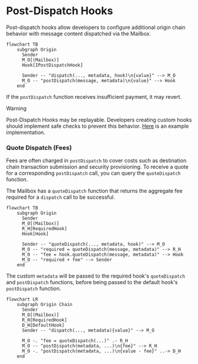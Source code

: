 # Post-Dispatch Hooks

Post-dispatch hooks allow developers to configure additional origin chain behavior with message content dispatched via the Mailbox.

```mermaid
flowchart TB
    subgraph Origin
      Sender
      M_O[(Mailbox)]
      Hook[IPostDispatchHook]

      Sender -- "dispatch(..., metadata, hook)\n{value}" --> M_O
      M_O -- "postDispatch(message, metadata)\n{value}" --> Hook
    end
```

If the `postDispatch` function receives insufficient payment, it may revert.

> [!WARNING]
> Post-Dispatch Hooks may be replayable. Developers creating custom hooks should implement safe checks to prevent this behavior. [Here](./warp-route/RateLimitedHook.sol#L16) is an example implementation.

### Quote Dispatch (Fees)

Fees are often charged in `postDispatch` to cover costs such as destination chain transaction submission and security provisioning. To receive a quote for a corresponding `postDispatch` call, you can query the `quoteDispatch` function.

The Mailbox has a `quoteDispatch` function that returns the aggregate fee required for a `dispatch` call to be successful.

```mermaid
flowchart TB
    subgraph Origin
      Sender
      M_O[(Mailbox)]
      R_H[RequiredHook]
      Hook[Hook]

      Sender -- "quoteDispatch(..., metadata, hook)" --> M_O
      M_O -- "required = quoteDispatch(message, metadata)" --> R_H
      M_O -- "fee = hook.quoteDispatch(message, metadata)" --> Hook
      M_O -- "required + fee" --> Sender
    end
```

The custom `metadata` will be passed to the required hook's `quoteDispatch` and `postDispatch` functions, before being passed to the default hook's `postDispatch` function.

```mermaid
flowchart LR
    subgraph Origin Chain
      Sender
      M_O[(Mailbox)]
      R_H[RequiredHook]
      D_H[DefaultHook]
      Sender -- "dispatch(..., metadata){value}" --> M_O

      M_O -. "fee = quoteDispatch(...)" .- R_H
      M_O -- "postDispatch(metadata, ...)\n{fee}" --> R_H
      M_O -. "postDispatch(metadata, ...)\n{value - fee}" ..-> D_H
    end
```
